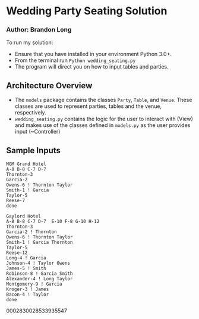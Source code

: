 # Wedding Party Seating Solution
### Author: Brandon Long


To run my solution:
- Ensure that you have installed in your environment Python 3.0+. 
- From the terminal run `Python wedding_seating.py`
- The program will direct you on how to input tables and parties.

## Architecture Overview
- The `models` package contains the classes `Party`, `Table`, and `Venue`. These classes are 
used to represent parties, tables and the venue, respectively.
- `wedding_seating.py` contains the logic for the user to interact with (View) and makes use of 
the classes defined in `models.py` as the user provides input (~Controller)

## Sample Inputs

```
MGM Grand Hotel
A-8 B-8 C-7 D-7 
Thornton-3
Garcia-2
Owens-6 ! Thornton Taylor
Smith-1 ! Garcia
Taylor-5
Reese-7
done

```

```
Gaylord Hotel
A-8 B-8 C-7 D-7  E-10 F-8 G-10 H-12
Thornton-3
Garcia-2 ! Thornton
Owens-6 ! Thornton Taylor
Smith-1 ! Garcia Thornton
Taylor-5
Reese-12
Long-4 ! Garcia
Johnson-4 ! Taylor Owens
James-5 ! Smith
Robinson-8 ! Garcia Smith
Alexander-4 ! Long Taylor
Montgomery-9 ! Garcia
Kroger-3 ! James
Bacon-4 ! Taylor
done

```

0002830028533935547